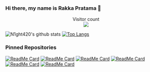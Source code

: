 <!--
**N1ght420/N1ght420** is a ✨ _special_ ✨ repository because its `README.md` (this file) appears on your GitHub profile.

Here are some ideas to get you started:

- 🔭 I’m currently working on ...
- 🌱 I’m currently learning ...
- 👯 I’m looking to collaborate on ...
- 🤔 I’m looking for help with ...
- 💬 Ask me about ...
- 📫 How to reach me: ...
- 😄 Pronouns: ...
- ⚡ Fun fact: ...
-->

### Hi there, my name is Rakka Pratama 👋

<p align="center"> 
  Visitor count<br>
  <img src="https://profile-counter.glitch.me/N1ght420/count.svg" />
</p>

![N1ght420's github stats](https://github-readme-stats.vercel.app/api?username=N1ght420&count_private=true&hide=issues&show_icons=true&theme=radical&include_all_commits=true&line_height=24)
[![Top Langs](https://github-readme-stats.vercel.app/api/top-langs/?username=N1ght420&layout=compact&theme=radical)](https://github.com/anuraghazra/github-readme-stats)

### Pinned Repositories
[![ReadMe Card](https://github-readme-stats.vercel.app/api/pin/?username=N1ght420&repo=N1ght_Frmwrk&theme=radical)](https://github.com/N1ght420/N1ght_Frmwrk)
[![ReadMe Card](https://github-readme-stats.vercel.app/api/pin/?username=N1ght420&repo=Ipentst&theme=radical)](https://github.com/N1ght420/Ipentst)
[![ReadMe Card](https://github-readme-stats.vercel.app/api/pin/?username=N1ght420&repo=LKx21&theme=radical)](https://github.com/N1ght420/LKx21)
[![ReadMe Card](https://github-readme-stats.vercel.app/api/pin/?username=N1ght420&repo=Lazmania&theme=radical)](https://github.com/N1ght420/Lazmania)
[![ReadMe Card](https://github-readme-stats.vercel.app/api/pin/?username=N1ght420&repo=IbisNM&theme=radical)](https://github.com/N1ght420/IbisNM)
[![ReadMe Card](https://github-readme-stats.vercel.app/api/pin/?username=N1ght420&repo=Netroid&theme=radical)](https://github.com/N1ght420/Netroid)
